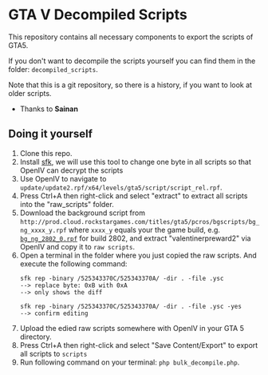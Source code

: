 # GTA V Decompiled Scripts

This repository contains all necessary components to export the scripts of GTA5.

If you don't want to decompile the scripts yourself you can find them in the folder: `decompiled_scripts`.

Note that this is a git repository, so there is a history, if you want to look at older scripts.

- Thanks to **Sainan**

## Doing it yourself

1. Clone this repo.
2. Install [sfk](http://stahlworks.com/downloads.html), we will use this tool to change one byte in all scripts so that OpenIV can decrypt the scripts
3. Use OpenIV to navigate to `update/update2.rpf/x64/levels/gta5/script/script_rel.rpf`.
4. Press Ctrl+A then right-click and select "extract" to extract all scripts into the "raw_scripts" folder.
5. Download the background script from `http://prod.cloud.rockstargames.com/titles/gta5/pcros/bgscripts/bg_ng_xxxx_y.rpf` where `xxxx_y` equals your the game build, e.g. [`bg_ng_2802_0.rpf`](http://prod.cloud.rockstargames.com/titles/gta5/pcros/bgscripts/bg_ng_2802_0.rpf) for build 2802, and extract "valentinerpreward2" via OpenIV and copy it to ``raw scripts``.
6. Open a terminal in the folder where you just copied the raw scripts. And execute the following command: 
    ```
    sfk rep -binary /525343370C/525343370A/ -dir . -file .ysc
    --> replace byte: 0xB with 0xA
    --> only shows the diff

    sfk rep -binary /525343370C/525343370A/ -dir . -file .ysc -yes
    --> confirm editing
    ```
7. Upload the edied raw scripts somewhere with OpenIV in your GTA 5 directory. 
8. Press Ctrl+A then right-click and select "Save Content/Export" to export all scripts to ``scripts``
9. Run following command on your terminal: `php bulk_decompile.php`.
